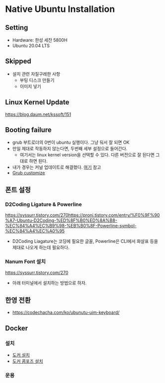 # Native Ubuntu Installation 

## Setting 

+ Hardware: 한성 세잔 5800H
+ Ubuntu 20.04 LTS 


## Skipped 

+ 설치 관련 자질구레한 사항 
  + 부팅 디스크 만들기 
  + 이미지 넣기 
 
 ## Linux Kernel Update 
 
 https://blog.daum.net/kssoft/151
 

## Booting failure 

+ grub 부트로더의 0번이 ubuntu 실행이다. 그냥 둬서 잘 되면 OK 
+ 만일 제대로 작동하지 않는다면, 두번째 세부 설정으로 들어간다. 
  + 여기서는 linux kernel version을 선택할 수 있다. 다른 버전으로 잘 된다면 그대로 하면 된다. 
+ 내가 경우는 커널 업데이트로 해결했다. [여기](https://codechacha.com/ko/ubuntu-update-kerenl/) 참고
+ [Grub customize](https://kibua20.tistory.com/128)

## 폰트 설정 

### D2Coding Ligature & Powerline 

https://syssurr.tistory.com/270https://proni.tistory.com/entry/%F0%9F%90%A7-Ubuntu-D2Coding-%ED%8F%B0%ED%8A%B8-%EC%84%A4%EC%B9%98-%EB%B0%8F-Powerline-symbol-%EC%84%A4%EC%A0%95

- D2Coding Liagature는 코딩에 필요한 글꼴, Powerline은 CLI에서 화살표 등을 제대로 나오게 하는데 필요하다. 

### Nanum Font 설치 

https://syssurr.tistory.com/270 

- 아래 터미널에서 설치하는 방법으로 하자.  

## 한영 전환 

+ https://codechacha.com/ko/ubunutu-uim-keyboard/

## Docker

### 설치 

+ [도커 설치](https://docs.docker.com/engine/install/ubuntu/)
+ [도커 콤포즈 설치](https://docs.docker.com/compose/install/)

### 운용 




